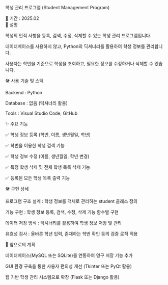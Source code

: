 학생 관리 프로그램 (Student Management Program)

📅 기간 : 2025.02
<br />
📌 설명

학생의 인적 사항을 등록, 검색, 수정, 삭제할 수 있는 학생 관리 프로그램입니다.

데이터베이스를 사용하지 않고, Python의 딕셔너리를 활용하여 학생 정보를 관리합니다.

사용자는 학번을 기준으로 학생을 조회하고, 필요한 정보를 수정하거나 삭제할 수 있습니다.

🛠 사용 기술 및 스택

Backend : Python

Database : 없음 (딕셔너리 활용)

Tools : Visual Studio Code, GitHub



✨ 주요 기능

✅ 학생 정보 등록 (학번, 이름, 생년월일, 학년)

✅ 학번을 이용한 학생 검색 기능

✅ 학생 정보 수정 (이름, 생년월일, 학년 변경)

✅ 특정 학생 삭제 및 전체 학생 목록 삭제 기능

✅ 등록된 모든 학생 목록 출력 기능



🛠 구현 상세

프로그램 구조 설계 : 학생 정보를 객체로 관리하는 student 클래스 정의

기능 구현 : 학생 정보 등록, 검색, 수정, 삭제 기능 함수별 구현

데이터 저장 방식 : 딕셔너리를 활용하여 학생 정보 저장 및 관리

유효성 검사 : 올바른 학년 입력, 존재하는 학번 확인 등의 검증 로직 적용



🚀 앞으로의 계획

데이터베이스(MySQL 또는 SQLite)를 연동하여 영구 저장 기능 추가

GUI 환경 구축을 통한 사용자 편의성 개선 (Tkinter 또는 PyQt 활용)

웹 기반 학생 관리 시스템으로 확장 (Flask 또는 Django 활용)
